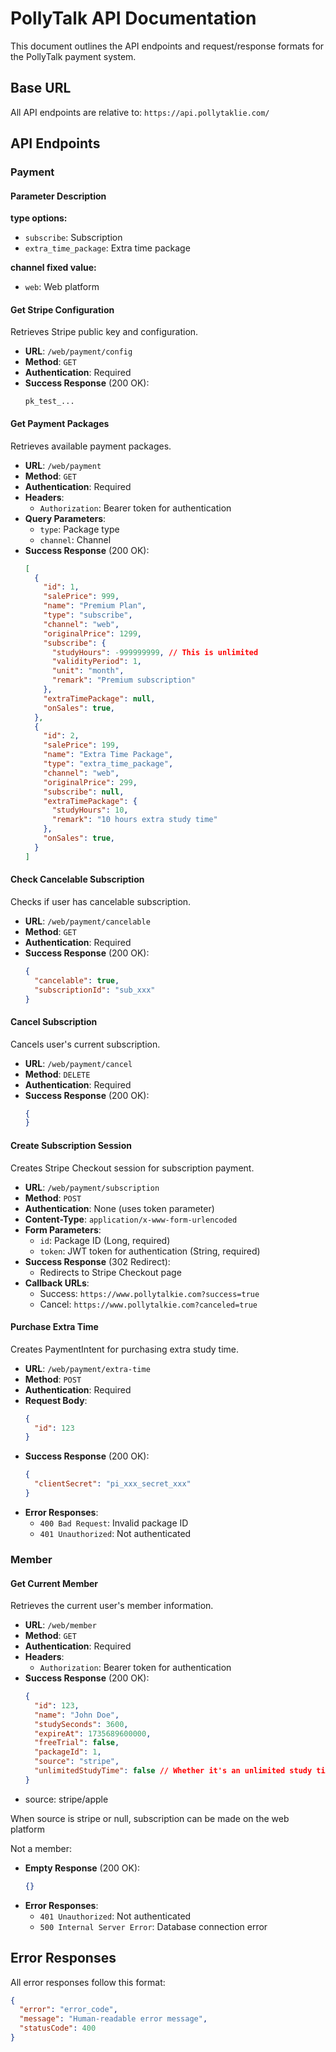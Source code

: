# PollyTalk API Documentation

This document outlines the API endpoints and request/response formats for the PollyTalk payment system.

## Base URL

All API endpoints are relative to: `https://api.pollytaklie.com/`

## API Endpoints

### Payment

#### Parameter Description

**type options:**
- `subscribe`: Subscription
- `extra_time_package`: Extra time package

**channel fixed value:**
- `web`: Web platform

#### Get Stripe Configuration

Retrieves Stripe public key and configuration.

- **URL**: `/web/payment/config`
- **Method**: `GET`
- **Authentication**: Required
- **Success Response** (200 OK):
  ```text
  pk_test_...
  ```

#### Get Payment Packages

Retrieves available payment packages.

- **URL**: `/web/payment`
- **Method**: `GET`
- **Authentication**: Required
- **Headers**:
  - `Authorization`: Bearer token for authentication
- **Query Parameters**:
  - `type`: Package type
  - `channel`: Channel
- **Success Response** (200 OK):
  ```json
  [
    {
      "id": 1,
      "salePrice": 999,
      "name": "Premium Plan",
      "type": "subscribe",
      "channel": "web",
      "originalPrice": 1299,
      "subscribe": {
        "studyHours": -999999999, // This is unlimited
        "validityPeriod": 1,
        "unit": "month",
        "remark": "Premium subscription"
      },
      "extraTimePackage": null,
      "onSales": true,
    },
    {
      "id": 2,
      "salePrice": 199,
      "name": "Extra Time Package",
      "type": "extra_time_package",
      "channel": "web",
      "originalPrice": 299,
      "subscribe": null,
      "extraTimePackage": {
        "studyHours": 10,
        "remark": "10 hours extra study time"
      },
      "onSales": true,
    }
  ]
  ```

#### Check Cancelable Subscription

Checks if user has cancelable subscription.

- **URL**: `/web/payment/cancelable`
- **Method**: `GET`
- **Authentication**: Required
- **Success Response** (200 OK):
  ```json
  {
    "cancelable": true,
    "subscriptionId": "sub_xxx"
  }
  ```

#### Cancel Subscription

Cancels user's current subscription.

- **URL**: `/web/payment/cancel`
- **Method**: `DELETE`
- **Authentication**: Required
- **Success Response** (200 OK):
  ```json
  {
  }
  ```

#### Create Subscription Session

Creates Stripe Checkout session for subscription payment.

- **URL**: `/web/payment/subscription`
- **Method**: `POST`
- **Authentication**: None (uses token parameter)
- **Content-Type**: `application/x-www-form-urlencoded`
- **Form Parameters**:
  - `id`: Package ID (Long, required)
  - `token`: JWT token for authentication (String, required)
- **Success Response** (302 Redirect):
  - Redirects to Stripe Checkout page
- **Callback URLs**:
  - Success: `https://www.pollytalkie.com?success=true`
  - Cancel: `https://www.pollytalkie.com?canceled=true`

#### Purchase Extra Time

Creates PaymentIntent for purchasing extra study time.

- **URL**: `/web/payment/extra-time`
- **Method**: `POST`
- **Authentication**: Required
- **Request Body**:
  ```json
  {
    "id": 123
  }
  ```
- **Success Response** (200 OK):
  ```json
  {
    "clientSecret": "pi_xxx_secret_xxx"
  }
  ```
- **Error Responses**:
  - `400 Bad Request`: Invalid package ID
  - `401 Unauthorized`: Not authenticated

### Member

#### Get Current Member

Retrieves the current user's member information.

- **URL**: `/web/member`
- **Method**: `GET`
- **Authentication**: Required
- **Headers**:
  - `Authorization`: Bearer token for authentication
- **Success Response** (200 OK):
  ```json
  {
    "id": 123,
    "name": "John Doe",
    "studySeconds": 3600,
    "expireAt": 1735689600000,
    "freeTrial": false,
    "packageId": 1,
    "source": "stripe",
    "unlimitedStudyTime": false // Whether it's an unlimited study time package
  }
  ```
- source: stripe/apple

When source is stripe or null, subscription can be made on the web platform

Not a member:  
- **Empty Response** (200 OK):
  ```json
  {}
  ```
- **Error Responses**:
  - `401 Unauthorized`: Not authenticated
  - `500 Internal Server Error`: Database connection error

## Error Responses

All error responses follow this format:

```json
{
  "error": "error_code",
  "message": "Human-readable error message",
  "statusCode": 400
}
```
